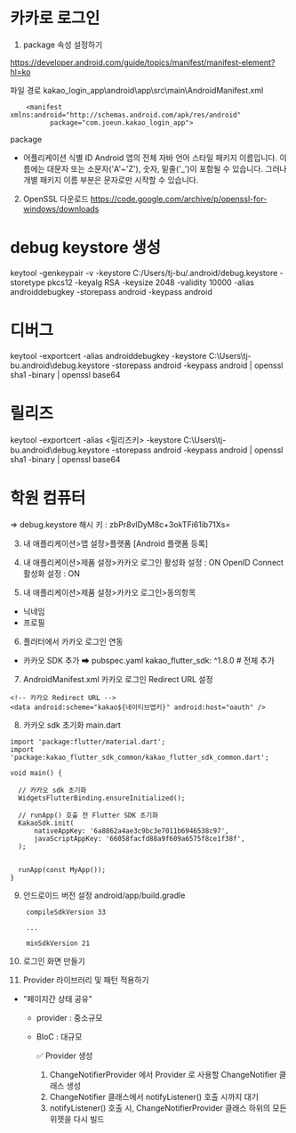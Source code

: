 # 카카로 로그인
1. package 속성 설정하기

https://developer.android.com/guide/topics/manifest/manifest-element?hl=ko

파일 경로
kakao_login_app\android\app\src\main\AndroidManifest.xml

```
    <manifest xmlns:android="http://schemas.android.com/apk/res/android"
          package="com.joeun.kakao_login_app">
```

package
- 어플리케이션 식별 ID
Android 앱의 전체 자바 언어 스타일 패키지 이름입니다. 이름에는 대문자 또는 소문자('A'~'Z'), 숫자, 밑줄('_')이 포함될 수 있습니다. 그러나 개별 패키지 이름 부분은 문자로만 시작할 수 있습니다.



2. OpenSSL 
다운로드
https://code.google.com/archive/p/openssl-for-windows/downloads

# debug keystore 생성
keytool -genkeypair -v -keystore C:/Users/tj-bu/.android/debug.keystore -storetype pkcs12 -keyalg RSA -keysize 2048 -validity 10000 -alias androiddebugkey -storepass android -keypass android

# 디버그 
keytool -exportcert -alias androiddebugkey -keystore C:\Users\tj-bu\.android\debug.keystore -storepass android -keypass android | openssl sha1 -binary | openssl base64


# 릴리즈 
keytool -exportcert -alias <릴리즈키> -keystore C:\Users\tj-bu\.android\debug.keystore -storepass android -keypass android | openssl sha1 -binary | openssl base64

# 학원 컴퓨터
=> debug.keystore 해시 키 : zbPr8vlDyM8c+3okTFi61ib71Xs=

3. 내 애플리케이션>앱 설정>플랫폼
[Android 플랫폼 등록]


4. 내 애플리케이션>제품 설정>카카오 로그인
활성화 설정                     : ON
OpenID Connect 활성화 설정      : ON


5. 내 애플리케이션>제품 설정>카카오 로그인>동의항목
- 닉네임 
- 프로필


6. 플러터에서 카카오 로그인 연동
- 카카오 SDK 추가
➡ pubspec.yaml
   kakao_flutter_sdk: ^1.8.0 # 전체 추가


7. AndroidManifest.xml 카카오 로그인 Redirect URL 설정
```
<!-- 카카오 Redirect URL -->
<data android:scheme="kakao${네이티브앱키}" android:host="oauth" />
```

8. 카카오 sdk 초기화
main.dart
```
import 'package:flutter/material.dart';
import 'package:kakao_flutter_sdk_common/kakao_flutter_sdk_common.dart';

void main() {

  // 카카오 sdk 초기화
  WidgetsFlutterBinding.ensureInitialized();

  // runApp() 호출 전 Flutter SDK 초기화
  KakaoSdk.init(
      nativeAppKey: '6a8862a4ae3c9bc3e7011b6946538c97',
      javaScriptAppKey: '66058facfd88a9f609a6575f8ce1f38f',
  );


  runApp(const MyApp());
}
```

9. 안드로이드 버전 설정
android/app/build.gradle
```
    compileSdkVersion 33

    ...

    minSdkVersion 21
```


10. 로그인 화면 만들기


11. Provider 라이브러리 및 패턴 적용하기
- "페이지간 상태 공유"
  * provider    : 중소규모
  * BloC        : 대규모

    ✅ Provider 생성
    1) ChangeNotifierProvider 에서 Provider 로 사용할 ChangeNotifier 클래스 생성
    2) ChangeNotifier 클래스에서 notifyListener() 호출 시까지 대기
    3) notifyListener() 호출 시, ChangeNotifierProvider 클래스 하위의 모든 위젯을 다시 빌드
